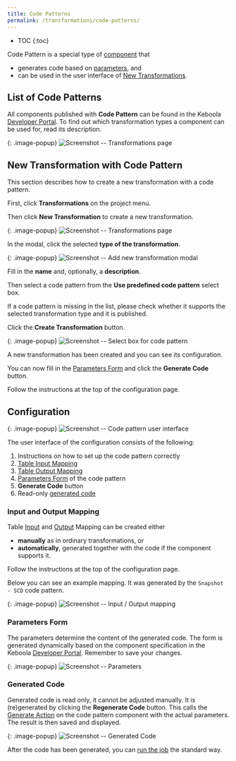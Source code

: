 ```yaml
---
title: Code Patterns
permalink: /transformations/code-patterns/
---
```


* TOC
{:toc}

Code Pattern is a special type of [component](/components/) that

- generates code based on [parameters](#parameters-form), and
- can be used in the user interface of [New Transformations](/transformations/#new-transformations).

## List of Code Patterns

All components published with **Code Pattern** can be found in the Keboola 
[Developer Portal](https://components.keboola.com/components). To find out which transformation types a component can be used for, read its description.

{: .image-popup}
![Screenshot -- Transformations page](/transformations/code-patterns/overview-0-dev-portal.png)

## New Transformation with Code Pattern

This section describes how to create a new transformation with a code pattern.

First, click **Transformations** on the project menu.

Then click **New Transformation** to create a new transformation.

{: .image-popup}
![Screenshot -- Transformations page](/transformations/code-patterns/overview-1-intro.png)

In the modal, click the selected **type of the transformation**.

{: .image-popup}
![Screenshot -- Add new transformation modal](/transformations/code-patterns/overview-2-modal.png)

Fill in the **name** and, optionally, a **description**. 

Then select a code pattern from the **Use predefined code pattern** select box.

If a code pattern is missing in the list, please check whether it supports the selected transformation type 
and it is published.

Click the **Create Transformation** button.

{: .image-popup}
![Screenshot -- Select box for code pattern](/transformations/code-patterns/overview-3-new.png)

A new transformation has been created and you can see its configuration.

You can now fill in the [Parameters Form](#parameters-form) and click the **Generate Code** button.

Follow the instructions at the top of the configuration page.

## Configuration

{: .image-popup}
![Screenshot -- Code pattern user interface](/transformations/code-patterns/overview-4-ui.png)

The user interface of the configuration consists of the following:
1. Instructions on how to set up the code pattern correctly
2. [Table Input Mapping](https://help.keboola.com/transformations/mappings/#table-input-mapping)
3. [Table Output Mapping](https://help.keboola.com/transformations/mappings/#table-output-mapping)
4. [Parameters Form](#parameters-form) of the code pattern
5. **Generate Code** button
6. Read-only [generated code](#generated-code)

### Input and Output Mapping

Table [Input](https://help.keboola.com/transformations/mappings/#table-input-mapping) 
and [Output](https://help.keboola.com/transformations/mappings/#table-output-mapping) Mapping can be created either
- **manually** as in ordinary transformations, or
- **automatically**, generated together with the code if the component supports it.

Follow the instructions at the top of the configuration page.

Below you can see an example mapping. It was generated by the `Snapshot - SCD` code pattern.

{: .image-popup}
![Screenshot -- Input / Output mapping](/transformations/code-patterns/overview-7-mapping.png)

### Parameters Form

The parameters determine the content of the generated code.
The form is generated dynamically based on the component specification in the Keboola 
[Developer Portal](https://components.keboola.com/components). Remember to save your changes.

{: .image-popup}
![Screenshot -- Parameters](/transformations/code-patterns/overview-5-parameters.png)

### Generated Code

Generated code is read only, it cannot be adjusted manually. 
It is (re)generated by clicking the **Regenerate Code** button. 
This calls the [Generate Action](https://developers.keboola.com/extend/component/code-patterns/interface#generate-action) 
on the code pattern component with the actual parameters. The result is then saved and displayed.

{: .image-popup}
![Screenshot -- Generated Code](/transformations/code-patterns/overview-6-code.png)

After the code has been generated, you can [run the job](https://help.keboola.com/management/jobs/#running-jobs) the standard way.

